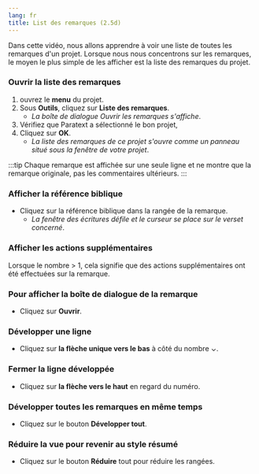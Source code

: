 ```yaml
---
lang: fr
title: List des remarques (2.5d)
---
```

Dans cette vidéo, nous allons apprendre à voir une liste de toutes les remarques d'un projet. Lorsque nous nous concentrons sur les remarques, le moyen le plus simple de les afficher est la liste des remarques du projet.

### Ouvrir la liste des remarques

1.  ouvrez le **menu** du projet.
1.  Sous **Outils**, cliquez sur **Liste des remarques**.
     -  *La boîte de dialogue Ouvrir les remarques s'affiche*.
1.  Vérifiez que Paratext a sélectionné le bon projet,
1.  Cliquez sur **OK**.
     -  *La liste des remarques de ce projet s'ouvre comme un panneau situé sous la fenêtre de votre projet*.

:::tip
Chaque remarque est affichée sur une seule ligne et ne montre que la remarque originale, pas les commentaires ultérieurs.
:::

### Afficher la référence biblique

-  Cliquez sur la référence biblique dans la rangée de la remarque.
     -  *La fenêtre des écritures défile et le curseur se place sur le verset concerné*.

#####  

### Afficher les actions supplémentaires

Lorsque le nombre \> 1, cela signifie que des actions supplémentaires ont été effectuées sur la remarque.

### Pour afficher la boîte de dialogue de la remarque

-  Cliquez sur **Ouvrir**.

### Développer une ligne

-  Cliquez sur **la flèche unique vers le bas** à côté du nombre ⌄.

### Fermer la ligne développée

-  Cliquez sur **la flèche vers le haut** en regard du numéro.

### Développer toutes les remarques en même temps

-  Cliquez sur le bouton **Développer tout**.

### Réduire la vue pour revenir au style résumé

-  Cliquez sur le bouton **Réduire** tout pour réduire les rangées.

